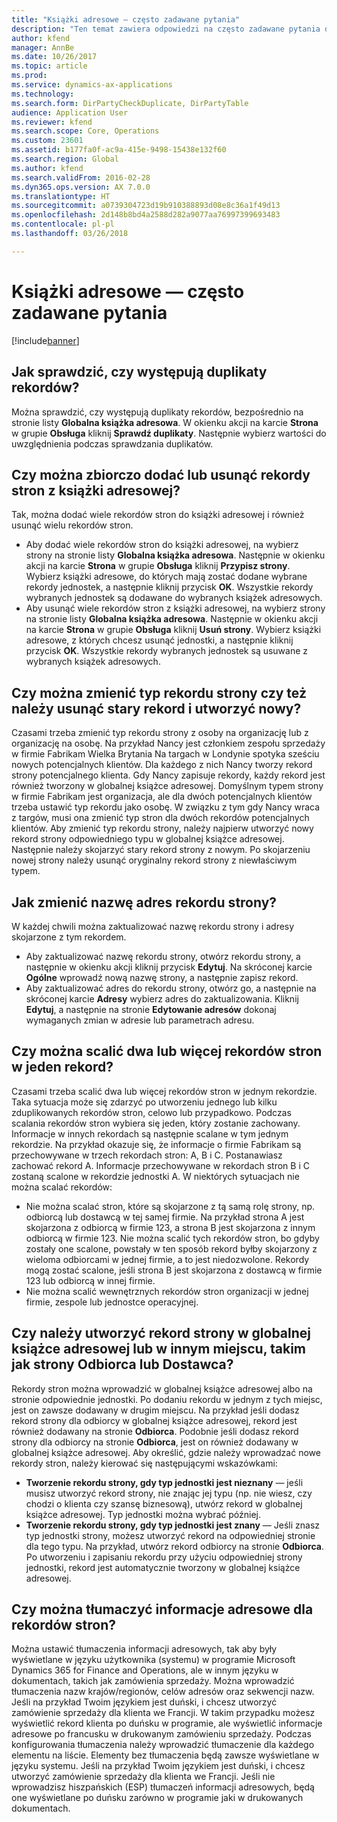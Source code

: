 ```yaml
---
title: "Książki adresowe — często zadawane pytania"
description: "Ten temat zawiera odpowiedzi na często zadawane pytania dotyczące książek adresowych w rozwiązaniu Microsoft Dynamics 365 for Finance and Operations."
author: kfend
manager: AnnBe
ms.date: 10/26/2017
ms.topic: article
ms.prod: 
ms.service: dynamics-ax-applications
ms.technology: 
ms.search.form: DirPartyCheckDuplicate, DirPartyTable
audience: Application User
ms.reviewer: kfend
ms.search.scope: Core, Operations
ms.custom: 23601
ms.assetid: b177fa0f-ac9a-415e-9498-15438e132f60
ms.search.region: Global
ms.author: kfend
ms.search.validFrom: 2016-02-28
ms.dyn365.ops.version: AX 7.0.0
ms.translationtype: HT
ms.sourcegitcommit: a0739304723d19b910388893d08e8c36a1f49d13
ms.openlocfilehash: 2d148b8bd4a2588d282a9077aa76997399693483
ms.contentlocale: pl-pl
ms.lasthandoff: 03/26/2018

---
```


# <a name="address-books-faq"></a>Książki adresowe — często zadawane pytania

[!include[banner](../includes/banner.md)]




<a name="how-do-i-check-for-duplicate-records"></a>Jak sprawdzić, czy występują duplikaty rekordów?
-------------------------------------

Można sprawdzić, czy występują duplikaty rekordów, bezpośrednio na stronie listy **Globalna książka adresowa**. W okienku akcji na karcie **Strona** w grupie **Obsługa** kliknij **Sprawdź duplikaty**. Następnie wybierz wartości do uwzględnienia podczas sprawdzania duplikatów.

## <a name="can-i-bulk-add-or-delete-party-records-from-an-address-book"></a>Czy można zbiorczo dodać lub usunąć rekordy stron z książki adresowej?
Tak, można dodać wiele rekordów stron do książki adresowej i również usunąć wielu rekordów stron.

-   Aby dodać wiele rekordów stron do książki adresowej, na wybierz strony na stronie listy **Globalna książka adresowa**. Następnie w okienku akcji na karcie **Strona** w grupie **Obsługa** kliknij **Przypisz strony**. Wybierz książki adresowe, do których mają zostać dodane wybrane rekordy jednostek, a następnie kliknij przycisk **OK**. Wszystkie rekordy wybranych jednostek są dodawane do wybranych książek adresowych.
-   Aby usunąć wiele rekordów stron z książki adresowej, na wybierz strony na stronie listy **Globalna książka adresowa**. Następnie w okienku akcji na karcie **Strona** w grupie **Obsługa** kliknij **Usuń strony**. Wybierz książki adresowe, z których chcesz usunąć jednostki, a następnie kliknij przycisk **OK**. Wszystkie rekordy wybranych jednostek są usuwane z wybranych książek adresowych.

## <a name="can-i-change-the-party-type-of-a-record-or-do-i-have-to-delete-the-old-record-and-create-a-new-one"></a>Czy można zmienić typ rekordu strony czy też należy usunąć stary rekord i utworzyć nowy?
Czasami trzeba zmienić typ rekordu strony z osoby na organizację lub z organizację na osobę. Na przykład Nancy jest członkiem zespołu sprzedaży w firmie Fabrikam Wielka Brytania Na targach w Londynie spotyka sześciu nowych potencjalnych klientów. Dla każdego z nich Nancy tworzy rekord strony potencjalnego klienta. Gdy Nancy zapisuje rekordy, każdy rekord jest również tworzony w globalnej książce adresowej. Domyślnym typem strony w firmie Fabrikam jest organizacja, ale dla dwóch potencjalnych klientów trzeba ustawić typ rekordu jako osobę. W związku z tym gdy Nancy wraca z targów, musi ona zmienić typ stron dla dwóch rekordów potencjalnych klientów. Aby zmienić typ rekordu strony, należy najpierw utworzyć nowy rekord strony odpowiedniego typu w globalnej książce adresowej. Następnie należy skojarzyć stary rekord strony z nowym. Po skojarzeniu nowej strony należy usunąć oryginalny rekord strony z niewłaściwym typem.

## <a name="how-do-i-change-the-name-or-address-of-a-party-record"></a>Jak zmienić nazwę adres rekordu strony?
W każdej chwili można zaktualizować nazwę rekordu strony i adresy skojarzone z tym rekordem.

-   Aby zaktualizować nazwę rekordu strony, otwórz rekordu strony, a następnie w okienku akcji kliknij przycisk **Edytuj**. Na skróconej karcie **Ogólne** wprowadź nową nazwę strony, a następnie zapisz rekord.
-   Aby zaktualizować adres do rekordu strony, otwórz go, a następnie na skróconej karcie **Adresy** wybierz adres do zaktualizowania. Kliknij **Edytuj**, a następnie na stronie **Edytowanie adresów** dokonaj wymaganych zmian w adresie lub parametrach adresu.

## <a name="can-i-merge-two-or-more-party-records-into-one-record"></a>Czy można scalić dwa lub więcej rekordów stron w jeden rekord?
Czasami trzeba scalić dwa lub więcej rekordów stron w jednym rekordzie. Taka sytuacja może się zdarzyć po utworzeniu jednego lub kilku zduplikowanych rekordów stron, celowo lub przypadkowo. Podczas scalania rekordów stron wybiera się jeden, który zostanie zachowany. Informacje w innych rekordach są następnie scalane w tym jednym rekordzie. Na przykład okazuje się, że informacje o firmie Fabrikam są przechowywane w trzech rekordach stron: A, B i C. Postanawiasz zachować rekord A. Informacje przechowywane w rekordach stron B i C zostaną scalone w rekordzie jednostki A. W niektórych sytuacjach nie można scalać rekordów:

-   Nie można scalać stron, które są skojarzone z tą samą rolę strony, np. odbiorcą lub dostawcą w tej samej firmie. Na przykład strona A jest skojarzona z odbiorcą w firmie 123, a strona B jest skojarzona z innym odbiorcą w firmie 123. Nie można scalić tych rekordów stron, bo gdyby zostały one scalone, powstały w ten sposób rekord byłby skojarzony z wieloma odbiorcami w jednej firmie, a to jest niedozwolone. Rekordy mogą zostać scalone, jeśli strona B jest skojarzona z dostawcą w firmie 123 lub odbiorcą w innej firmie.
-   Nie można scalić wewnętrznych rekordów stron organizacji w jednej firmie, zespole lub jednostce operacyjnej.

## <a name="should-i-create-a-party-record-in-the-global-address-book-or-in-another-place-such-as-the-customer-or-vendor-page"></a>Czy należy utworzyć rekord strony w globalnej książce adresowej lub w innym miejscu, takim jak strony Odbiorca lub Dostawca?
Rekordy stron można wprowadzić w globalnej książce adresowej albo na stronie odpowiednie jednostki. Po dodaniu rekordu w jednym z tych miejsc, jest on zawsze dodawany w drugim miejscu. Na przykład jeśli dodasz rekord strony dla odbiorcy w globalnej książce adresowej, rekord jest również dodawany na stronie **Odbiorca**. Podobnie jeśli dodasz rekord strony dla odbiorcy na stronie **Odbiorca**, jest on również dodawany w globalnej książce adresowej. Aby określić, gdzie należy wprowadzać nowe rekordy stron, należy kierować się następującymi wskazówkami:

-   **Tworzenie rekordu strony, gdy typ jednostki jest nieznany** — jeśli musisz utworzyć rekord strony, nie znając jej typu (np. nie wiesz, czy chodzi o klienta czy szansę biznesową), utwórz rekord w globalnej książce adresowej. Typ jednostki można wybrać później.
-   **Tworzenie rekordu strony, gdy typ jednostki jest znany** — Jeśli znasz typ jednostki strony, możesz utworzyć rekord na odpowiedniej stronie dla tego typu. Na przykład, utwórz rekord odbiorcy na stronie **Odbiorca**. Po utworzeniu i zapisaniu rekordu przy użyciu odpowiedniej strony jednostki, rekord jest automatycznie tworzony w globalnej książce adresowej.

## <a name="can-i-translate-address-information-for-party-records"></a>Czy można tłumaczyć informacje adresowe dla rekordów stron?
Można ustawić tłumaczenia informacji adresowych, tak aby były wyświetlane w języku użytkownika (systemu) w programie Microsoft Dynamics 365 for Finance and Operations, ale w innym języku w dokumentach, takich jak zamówienia sprzedaży. Można wprowadzić tłumaczenia nazw krajów/regionów, celów adresów oraz sekwencji nazw. Jeśli na przykład Twoim językiem jest duński, i chcesz utworzyć zamówienie sprzedaży dla klienta we Francji. W takim przypadku możesz wyświetlić rekord klienta po duńsku w programie, ale wyświetlić informacje adresowe po francusku w drukowanym zamówieniu sprzedaży. Podczas konfigurowania tłumaczenia należy wprowadzić tłumaczenie dla każdego elementu na liście. Elementy bez tłumaczenia będą zawsze wyświetlane w języku systemu. Jeśli na przykład Twoim językiem jest duński, i chcesz utworzyć zamówienie sprzedaży dla klienta we Francji. Jeśli nie wprowadzisz hiszpańskich (ESP) tłumaczeń informacji adresowych, będą one wyświetlane po duńsku zarówno w programie jaki w drukowanych dokumentach.




